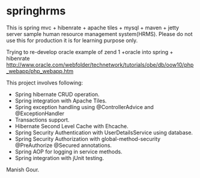 # springhrms

This is spring mvc + hibenrate + apache tiles + mysql + maven + jetty server sample human resource management system(HRMS).
Please do not use this for production it is for learning purpose only.

Trying to re-develop oracle example of zend 1 +oracle into spring + hibenrate http://www.oracle.com/webfolder/technetwork/tutorials/obe/db/oow10/php_webapp/php_webapp.htm

This project involves following:

  - Spring hibernate CRUD operation.
  - Spring integration with Apache Tiles.
  - Spring exception handling using @ControllerAdvice and @ExceptionHandler
  - Transactions support.
  - Hibernate Second Level Cache with Ehcache.
  - Spring Security Authentication with UserDetailsService using database.
  - Spring Security Authorization with global-method-security @PreAuthorize @Secured annotations.
  - Spring AOP for logging in service methods.
  - Spring integration with jUnit testing.

Manish Gour.

